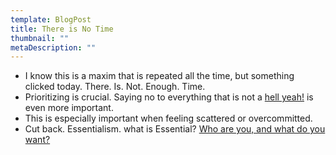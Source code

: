 ```yaml
---
template: BlogPost
title: There is No Time
thumbnail: ""
metaDescription: ""
---
```


- I know this is a maxim that is repeated all the time, but something clicked
  today. There. Is. Not. Enough. Time.
- Prioritizing is crucial. Saying no to everything that is not a [hell
  yeah!](https://sivers.org/hellyeah) is even more important.
- This is especially important when feeling scattered or overcommitted.
- Cut back. Essentialism. what is Essential? [Who are you, and what do you want?](https://digitalgarden.maxholzheu.com/avatar)
